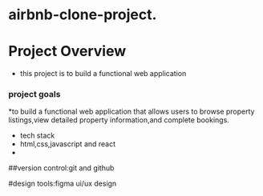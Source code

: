  # airbnb-clone-project.

 # Project Overview
 * this project is to build a functional web application

  ### project goals

   *to build a functional web application that allows users to browse property listings,view detailed property 
   information,and complete bookings.
   
 * tech stack
 * html,css,javascript and react
 * 
##version control:git and github

#design tools:figma ui/ux design
